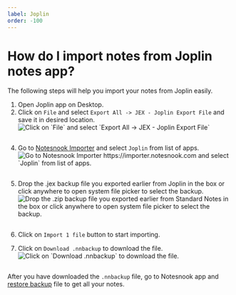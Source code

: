 ```yaml
---
label: Joplin
order: -100
---
```


# How do I import notes from Joplin notes app?

The following steps will help you import your notes from Joplin easily.

1. Open Joplin app on Desktop.
2. Click on `File` and select `Export All -> JEX - Joplin Export File` and save it in desired location.
   <img style="margin-bottom:15px;" src="/static/joplin_import_step_1.png" alt="Click on `File` and select `Export All -> JEX - Joplin Export File`"/>

4) Go to [Notesnook Importer](https://importer.notesnook.com) and select `Joplin` from list of apps.
   <img style="margin-bottom:15px;" src="/static/joplin_import_step_2.png" alt=" Go to Notesnook Importer https://importer.notesnook.com and select `Joplin` from list of apps."/>

5) Drop the .jex backup file you exported earlier from Joplin in the box or click anywhere to open system file picker to select the backup.
   <img style="margin-bottom:15px;" src="/static/joplin_import_step_3.png" alt="Drop the .zip backup file you exported earlier from Standard Notes in the box or click anywhere to open system file picker to select the backup."/>

6) Click on `Import 1 file` button to start importing.

7) Click on `Download .nnbackup` to download the file.
   <img style="margin-bottom:15px;" src="/static/plain_text_import_step_3.png" alt="Click on `Download .nnbackup` to download the file."/>

After you have downloaded the `.nnbackup` file, go to Notesnook app and [restore backup](../backup-and-restore-notes-in-notesnook.md) file to get all your notes.
